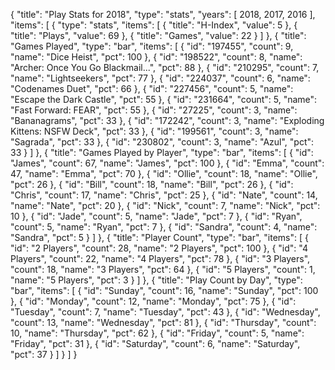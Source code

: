 {
  "title": "Play Stats for 2018",
  "type": "stats",
  "years": [
    2018,
    2017,
    2016
  ],
  "items": [
    {
      "type": "stats",
      "items": [
        {
          "title": "H-Index",
          "value": 5
        },
        {
          "title": "Plays",
          "value": 69
        },
        {
          "title": "Games",
          "value": 22
        }
      ]
    },
    {
      "title": "Games Played",
      "type": "bar",
      "items": [
        {
          "id": "197455",
          "count": 9,
          "name": "Dice Heist",
          "pct": 100
        },
        {
          "id": "198522",
          "count": 8,
          "name": "Archer: Once You Go Blackmail...",
          "pct": 88
        },
        {
          "id": "210295",
          "count": 7,
          "name": "Lightseekers",
          "pct": 77
        },
        {
          "id": "224037",
          "count": 6,
          "name": "Codenames Duet",
          "pct": 66
        },
        {
          "id": "227456",
          "count": 5,
          "name": "Escape the Dark Castle",
          "pct": 55
        },
        {
          "id": "231664",
          "count": 5,
          "name": "Fast Forward: FEAR",
          "pct": 55
        },
        {
          "id": "27225",
          "count": 3,
          "name": "Bananagrams",
          "pct": 33
        },
        {
          "id": "172242",
          "count": 3,
          "name": "Exploding Kittens: NSFW Deck",
          "pct": 33
        },
        {
          "id": "199561",
          "count": 3,
          "name": "Sagrada",
          "pct": 33
        },
        {
          "id": "230802",
          "count": 3,
          "name": "Azul",
          "pct": 33
        }
      ]
    },
    {
      "title": "Games Played by Player",
      "type": "bar",
      "items": [
        {
          "id": "James",
          "count": 67,
          "name": "James",
          "pct": 100
        },
        {
          "id": "Emma",
          "count": 47,
          "name": "Emma",
          "pct": 70
        },
        {
          "id": "Ollie",
          "count": 18,
          "name": "Ollie",
          "pct": 26
        },
        {
          "id": "Bill",
          "count": 18,
          "name": "Bill",
          "pct": 26
        },
        {
          "id": "Chris",
          "count": 17,
          "name": "Chris",
          "pct": 25
        },
        {
          "id": "Nate",
          "count": 14,
          "name": "Nate",
          "pct": 20
        },
        {
          "id": "Nick",
          "count": 7,
          "name": "Nick",
          "pct": 10
        },
        {
          "id": "Jade",
          "count": 5,
          "name": "Jade",
          "pct": 7
        },
        {
          "id": "Ryan",
          "count": 5,
          "name": "Ryan",
          "pct": 7
        },
        {
          "id": "Sandra",
          "count": 4,
          "name": "Sandra",
          "pct": 5
        }
      ]
    },
    {
      "title": "Player Count",
      "type": "bar",
      "items": [
        {
          "id": "2 Players",
          "count": 28,
          "name": "2 Players",
          "pct": 100
        },
        {
          "id": "4 Players",
          "count": 22,
          "name": "4 Players",
          "pct": 78
        },
        {
          "id": "3 Players",
          "count": 18,
          "name": "3 Players",
          "pct": 64
        },
        {
          "id": "5 Players",
          "count": 1,
          "name": "5 Players",
          "pct": 3
        }
      ]
    },
    {
      "title": "Play Count by Day",
      "type": "bar",
      "items": [
        {
          "id": "Sunday",
          "count": 16,
          "name": "Sunday",
          "pct": 100
        },
        {
          "id": "Monday",
          "count": 12,
          "name": "Monday",
          "pct": 75
        },
        {
          "id": "Tuesday",
          "count": 7,
          "name": "Tuesday",
          "pct": 43
        },
        {
          "id": "Wednesday",
          "count": 13,
          "name": "Wednesday",
          "pct": 81
        },
        {
          "id": "Thursday",
          "count": 10,
          "name": "Thursday",
          "pct": 62
        },
        {
          "id": "Friday",
          "count": 5,
          "name": "Friday",
          "pct": 31
        },
        {
          "id": "Saturday",
          "count": 6,
          "name": "Saturday",
          "pct": 37
        }
      ]
    }
  ]
}
